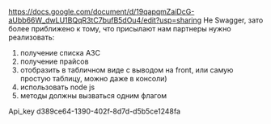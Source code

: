 https://docs.google.com/document/d/19qapqmZaiDcG-aUbb66W_dwLU1BQqR3tC7bufB5dOu4/edit?usp=sharing
Не Swagger, зато более приближено к тому, что присылают нам партнеры
нужно реализовать:
1) получение списка АЗС
2) получение прайсов
3) отобразить в табличном виде с выводом на front, или самую простую таблицу, можно даже в консоли)
4) использовать node js
5) методы должны вызваться одним флагом

Api_key d389ce64-1390-402f-8d7d-d5b5ce1248fa